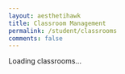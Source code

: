 ```yaml
---
layout: aesthetihawk
title: Classroom Management
permalink: /student/classrooms
comments: false
---
```


<style>
  /* Simple modal styles */
  .modal-backdrop {
    position: fixed;
    inset: 0;
    background: rgba(0,0,0,0.5);
    display: none;
    align-items: center;
    justify-content: center;
    z-index: 50;
  }
  .modal-backdrop.active {
    display: flex;
  }
  .modal {
    background: #1e293b; /* slate-800 */
    padding: 1.5rem;
    border-radius: 0.5rem;
    width: 90%;
    max-width: 600px;
    max-height: 80vh;
    overflow-y: auto;
    color: white;
  }
  .modal-header {
    display: flex;
    justify-content: space-between;
    align-items: center;
    margin-bottom: 1rem;
  }
  .modal-header h3 {
    margin: 0;
  }
  .modal-close {
    background: none;
    border: none;
    font-size: 1.5rem;
    color: white;
    cursor: pointer;
  }
  .card {
    background: #334155; /* slate-700 */
    border-radius: 0.5rem;
    padding: 1rem;
    margin-bottom: 1rem;
    box-shadow: 0 2px 6px rgba(0,0,0,0.3);
    display: flex;
    flex-direction: column;
    justify-content: space-between;
  }
  .card-title {
    font-weight: 600;
    font-size: 1.25rem;
    cursor: pointer;
    color: #facc15; /* amber-400 */
  }
  .card-info {
    margin: 0.5rem 0;
  }
  .card-actions {
    margin-top: 1rem;
    display: flex;
    gap: 0.5rem;
  }
  .btn {
    padding: 0.5rem 1rem;
    background: #2563eb; /* blue-600 */
    border: none;
    border-radius: 0.375rem;
    color: white;
    cursor: pointer;
    font-weight: 600;
  }
  .btn.danger {
    background: #dc2626; /* red-600 */
  }
  .btn.secondary {
    background: #64748b; /* gray-500 */
  }
  table {
    width: 100%;
    border-collapse: collapse;
    margin-top: 1rem;
  }
  th, td {
    border: 1px solid #475569; /* slate-600 */
    padding: 0.5rem;
    text-align: left;
  }
  th {
    background: #475569; /* slate-600 */
  }
  input[type="text"], input[type="number"] {
    padding: 0.5rem;
    border-radius: 0.375rem;
    border: 1px solid #64748b;
    width: 100%;
    box-sizing: border-box;
    margin-top: 0.25rem;
  }
  .form-row {
    margin-bottom: 1rem;
  }
</style>

<section class="min-h-screen bg-neutral-900 py-10 px-4 max-w-7xl mx-auto text-white">

  <div id="classroomCardsContainer" aria-live="polite" aria-atomic="true">
    <!-- Cards will be injected here -->
    <p>Loading classrooms...</p>
  </div>

  <!-- Modals -->

  <!-- Edit Classroom Modal -->
  <div id="editModalBackdrop" class="modal-backdrop" role="dialog" aria-modal="true" aria-labelledby="editModalTitle" tabindex="-1">
    <div class="modal">
      <div class="modal-header">
        <h3 id="editModalTitle">Edit Classroom Name</h3>
        <button class="modal-close" aria-label="Close edit modal" id="closeEditModal">&times;</button>
      </div>
      <form id="editClassroomForm">
        <div class="form-row">
          <label for="editClassroomName">New Classroom Name</label>
          <input type="text" id="editClassroomName" name="editClassroomName" required />
        </div>
        <button type="submit" class="btn">Save Changes</button>
      </form>
      <p id="editModalMessage" style="margin-top:1rem; color:#f87171;"></p>
    </div>
  </div>

  <!-- Student List Modal -->
  <div id="studentsModalBackdrop" class="modal-backdrop" role="dialog" aria-modal="true" aria-labelledby="studentsModalTitle" tabindex="-1">
    <div class="modal">
      <div class="modal-header">
        <h3 id="studentsModalTitle">Students in Classroom</h3>
        <button class="modal-close" aria-label="Close students modal" id="closeStudentsModal">&times;</button>
      </div>

      <table aria-describedby="studentsModalTitle">
        <thead>
          <tr>
            <th>Name</th>
            <th>Actions</th>
          </tr>
        </thead>
        <tbody id="studentsTableBody">
          <!-- Students rows injected here -->
        </tbody>
      </table>

      <form id="addStudentForm" style="margin-top:1rem;">
        <label for="addStudentId">Add Student by ID</label>
        <input type="number" id="addStudentId" name="addStudentId" required min="1" />
        <button type="submit" class="btn" style="margin-top:0.5rem;">Add Student</button>
      </form>
      <p id="studentsModalMessage" style="margin-top:1rem; color:#f87171;"></p>
    </div>
  </div>

</section>

<script>
  const API_BASE = 'http://127.0.0.1:8587/api/classrooms';

  let classrooms = [];
  let currentEditClassroomId = null;
  let currentStudentsClassroomId = null;

  const cardsContainer = document.getElementById('classroomCardsContainer');

  // Load classrooms on page load
  async function loadClassrooms() {
    cardsContainer.innerHTML = '<p>Loading classrooms...</p>';
    try {
      const res = await fetch(API_BASE);
      if (!res.ok) throw new Error(`Error loading classrooms: ${res.status}`);
      classrooms = await res.json();
      renderClassroomCards();
    } catch (err) {
      cardsContainer.innerHTML = `<p style="color:#f87171;">Failed to load classrooms: ${err.message}</p>`;
    }
  }

  function renderClassroomCards() {
    if (!classrooms.length) {
      cardsContainer.innerHTML = '<p>No classrooms available.</p>';
      return;
    }
    cardsContainer.innerHTML = '';
    classrooms.forEach(c => {
      const card = document.createElement('article');
      card.className = 'card';
      card.setAttribute('tabindex', '0');

      // Card Title clickable
      const title = document.createElement('h2');
      title.className = 'card-title';
      title.textContent = c.name || `Classroom #${c.id}`;
      title.setAttribute('role', 'button');
      title.setAttribute('tabindex', '0');
      title.setAttribute('aria-describedby', `status-${c.id}`);
      title.addEventListener('click', () => openStudentsModal(c.id, c.name));
      title.addEventListener('keydown', e => {
        if (e.key === 'Enter' || e.key === ' ') {
          e.preventDefault();
          openStudentsModal(c.id, c.name);
        }
      });

      // Info
      const teacherId = document.createElement('p');
      teacherId.className = 'card-info';
      teacherId.textContent = `Teacher ID: ${c.owner_teacher_id || 'N/A'}`;

      const school = document.createElement('p');
      school.className = 'card-info';
      school.textContent = `School: ${c.school_name || c._school_name || 'N/A'}`;

      const statusP = document.createElement('p');
      statusP.className = 'card-info';
      // Assuming 'active' or 'archived' status; adjust if your data differs
      const status = c.status || 'active';
      statusP.textContent = `Status: ${status.charAt(0).toUpperCase() + status.slice(1)}`;

      // Card Actions: Edit, Delete
      const actions = document.createElement('div');
      actions.className = 'card-actions';

      const editBtn = document.createElement('button');
      editBtn.className = 'btn secondary';
      editBtn.textContent = 'Edit';
      editBtn.setAttribute('aria-label', `Edit classroom ${c.name}`);
      editBtn.addEventListener('click', () => openEditModal(c.id, c.name));

      const deleteBtn = document.createElement('button');
      deleteBtn.className = 'btn danger';
      deleteBtn.textContent = 'Delete';
      deleteBtn.setAttribute('aria-label', `Delete classroom ${c.name}`);
      deleteBtn.addEventListener('click', () => deleteClassroom(c.id, c.name));

      actions.appendChild(editBtn);
      actions.appendChild(deleteBtn);

      // Assemble card
      card.appendChild(title);
      card.appendChild(teacherId);
      card.appendChild(school);
      card.appendChild(statusP);
      card.appendChild(actions);

      cardsContainer.appendChild(card);
    });
  }

  // ========== Edit Modal ==========

  const editModalBackdrop = document.getElementById('editModalBackdrop');
  const closeEditModalBtn = document.getElementById('closeEditModal');
  const editClassroomForm = document.getElementById('editClassroomForm');
  const editClassroomNameInput = document.getElementById('editClassroomName');
  const editModalMessage = document.getElementById('editModalMessage');

  function openEditModal(id, currentName) {
    currentEditClassroomId = id;
    editClassroomNameInput.value = currentName || '';
    editModalMessage.textContent = '';
    editModalBackdrop.classList.add('active');
    editClassroomNameInput.focus();
  }

  function closeEditModal() {
    editModalBackdrop.classList.remove('active');
    currentEditClassroomId = null;
  }

  closeEditModalBtn.addEventListener('click', closeEditModal);
  editModalBackdrop.addEventListener('click', e => {
    if (e.target === editModalBackdrop) closeEditModal();
  });

  editClassroomForm.addEventListener('submit', async e => {
    e.preventDefault();
    const newName = editClassroomNameInput.value.trim();
    if (!newName) {
      editModalMessage.textContent = 'Classroom name cannot be empty.';
      return;
    }
    try {
      const res = await fetch(`${API_BASE}/${currentEditClassroomId}`, {
        method: 'PUT',
        headers: { 'Content-Type': 'application/json' },
        body: JSON.stringify({ name: newName }),
      });
      if (!res.ok) {
        const text = await res.text();
        throw new Error(text || 'Failed to update classroom');
      }
      const updated = await res.json();
      // Update local copy and rerender cards
      const idx = classrooms.findIndex(c => c.id === currentEditClassroomId);
      if (idx >= 0) classrooms[idx] = updated;
      renderClassroomCards();
      closeEditModal();
    } catch (err) {
      editModalMessage.textContent = err.message;
    }
  });

  // ========== Delete Classroom ==========

  async function deleteClassroom(id, name) {
    if (!confirm(`Are you sure you want to delete classroom "${name}"? This action cannot be undone.`)) return;
    try {
      const res = await fetch(`${API_BASE}/${id}`, {
        method: 'DELETE',
      });
      if (!res.ok) {
        const text = await res.text();
        throw new Error(text || 'Failed to delete classroom');
      }
      // Remove locally and rerender
      classrooms = classrooms.filter(c => c.id !== id);
      renderClassroomCards();
    } catch (err) {
      alert(`Error deleting classroom: ${err.message}`);
    }
  }

  // ========== Students Modal ==========

  const studentsModalBackdrop = document.getElementById('studentsModalBackdrop');
  const closeStudentsModalBtn = document.getElementById('closeStudentsModal');
  const studentsTableBody = document.getElementById('studentsTableBody');
  const addStudentForm = document.getElementById('addStudentForm');
  const addStudentIdInput = document.getElementById('addStudentId');
  const studentsModalMessage = document.getElementById('studentsModalMessage');

  function openStudentsModal(classroomId, classroomName) {
    currentStudentsClassroomId = classroomId;
    studentsModalMessage.textContent = '';
    studentsTableBody.innerHTML = `<tr><td colspan="2">Loading students for "${classroomName}"...</td></tr>`;
    studentsModalBackdrop.classList.add('active');
    loadStudents(classroomId);
  }

  function closeStudentsModal() {
    studentsModalBackdrop.classList.remove('active');
    studentsTableBody.innerHTML = '';
    addStudentForm.reset();
    studentsModalMessage.textContent = '';
    currentStudentsClassroomId = null;
  }

  closeStudentsModalBtn.addEventListener('click', closeStudentsModal);
  studentsModalBackdrop.addEventListener('click', e => {
    if (e.target === studentsModalBackdrop) closeStudentsModal();
  });

  async function loadStudents(classroomId) {
    try {
      const res = await fetch(`${API_BASE}/${classroomId}/students`);
      if (!res.ok) throw new Error(`Failed to load students: ${res.status}`);
      const students = await res.json();
      if (!students.length) {
        studentsTableBody.innerHTML = '<tr><td colspan="2">No students found.</td></tr>';
        return;
      }
      studentsTableBody.innerHTML = '';
      students.forEach(s => {
        const tr = document.createElement('tr');
        const nameTd = document.createElement('td');
        nameTd.textContent = s.name || `ID ${s.id}`;
        const actionTd = document.createElement('td');
        const delBtn = document.createElement('button');
        delBtn.className = 'btn danger';
        delBtn.textContent = 'Delete';
        delBtn.setAttribute('aria-label', `Remove student ${s.name || s.id}`);
        delBtn.addEventListener('click', () => removeStudentFromClassroom(classroomId, s.id));
        actionTd.appendChild(delBtn);
        tr.appendChild(nameTd);
        tr.appendChild(actionTd);
        studentsTableBody.appendChild(tr);
      });
    } catch (err) {
      studentsTableBody.innerHTML = `<tr><td colspan="2" style="color:#f87171;">${err.message}</td></tr>`;
    }
  }

  addStudentForm.addEventListener('submit', async e => {
    e.preventDefault();
    studentsModalMessage.textContent = '';
    const studentId = addStudentIdInput.value.trim();
    if (!studentId) {
      studentsModalMessage.textContent = 'Please enter a valid Student ID.';
      return;
    }
    try {
      const res = await fetch(`${API_BASE}/${currentStudentsClassroomId}/students/${studentId}`, {
        method: 'POST',
      });
      if (!res.ok) {
        const text = await res.text();
        throw new Error(text || 'Failed to add student');
      }
      studentsModalMessage.style.color = 'lightgreen';
      studentsModalMessage.textContent = 'Student added successfully.';
      addStudentForm.reset();
      loadStudents(currentStudentsClassroomId);
    } catch (err) {
      studentsModalMessage.style.color = '#f87171';
      studentsModalMessage.textContent = err.message;
    }
  });

  async function removeStudentFromClassroom(classroomId, studentId) {
    if (!confirm(`Are you sure you want to remove student ID ${studentId} from this classroom?`)) return;
    try {
      const res = await fetch(`${API_BASE}/${classroomId}/students/${studentId}`, {
        method: 'DELETE',
      });
      if (!res.ok) {
        const text = await res.text();
        throw new Error(text || 'Failed to remove student');
      }
      studentsModalMessage.style.color = 'lightgreen';
      studentsModalMessage.textContent = 'Student removed successfully.';
      loadStudents(classroomId);
    } catch (err) {
      studentsModalMessage.style.color = '#f87171';
      studentsModalMessage.textContent = err.message;
    }
  }

  // Init
  loadClassrooms();
</script>
